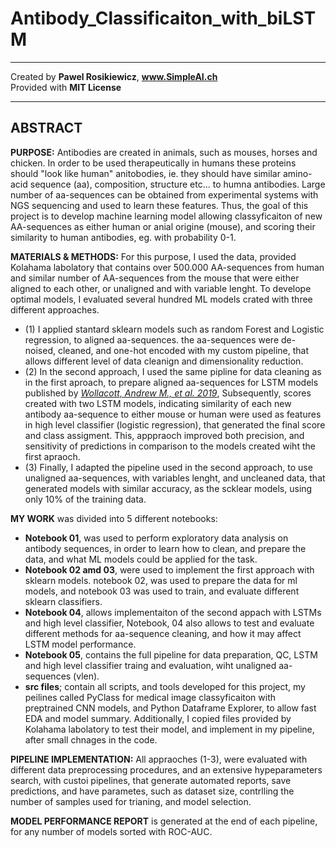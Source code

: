 # Antibody_Classificaiton_with_biLSTM
---
Created by __Pawel Rosikiewicz__, __www.SimpleAI.ch__  
Provided with __MIT License__
___

## __ABSTRACT__
__PURPOSE:__ Antibodies are created in animals, such as mouses, horses and chicken. In order to be used therapeutically in humans these proteins should "look like human" anitobodies, ie. they should have similar amino-acid sequence (aa), composition, structure etc... to humna antibodies. Large number of aa-sequences can be obtained from experimental systems with NGS sequencing and used to learn these features. Thus, the goal of this project is to develop machine learning model allowing classyficaiton of new AA-sequences as either human or anial origine (mouse), and scoring their similarity to human antibodies, eg. with probability 0-1.

__MATERIALS & METHODS:__ For this purpose, I used the data, provided Kolahama labolatory that contains over 500.000 AA-sequences from human and similar number of AA-sequences from the mouse that were either aligned to each other, or unaligned and with variable lenght. To develope optimal models, I evaluated several hundred ML models crated with three different approaches.
* (1) I applied stantard sklearn models such as random Forest and Logistic regression, to aligned aa-sequences. the aa-sequences were de-noised, cleaned, and one-hot encoded with my custom pipeline, that allows different level of data cleanign and dimensionality reduction.
* (2) In the second approach, I used the same pipline for data cleaning as in the first aproach, to prepare aligned aa-sequences for LSTM models published by *[Wollacott, Andrew M., et al. 2019](https://academic.oup.com/peds/article/32/7/347/5554642?login=true)*, Subsequently, scores created with two LSTM models, indicating similarity of each new antibody aa-sequence to either mouse or human were used as features in high level classifier (logistic regression), that generated the final score and class assigment. This, apppraoch improved both precision, and sensitivity of predictions in comparison to the models created wiht the first apraoch.
* (3) Finally, I adapted the pipeline used in the second approach, to use unaligned aa-sequences, with variables lenght, and uncleaned data, that generated models with similar accuracy, as the scklear models, using only 10% of the training data.
  
__MY WORK__ was divided into 5 different notebooks:
* __Notebook 01__, was used to perform exploratory data analysis on antibody sequences, in order to learn how to clean, and prepare the data, and what ML models could be applied for the task.
* __Notebook 02 amd 03__, were used to implement the first approach with sklearn models. notebook 02, was used to prepare the data for ml models, and notebook 03 was used to train, and evaluate different sklearn classifiers. 
* __Notebook 04__, allows implementaiton of the second appach with LSTMs and high level classifier, Notebook, 04 also allows to test and evaluate different methods for aa-sequence cleaning, and how it may affect LSTM model performance.
* __Notebook 05__, contains the full pipeline for data preparation, QC, LSTM and high level classifier traing and evaluation, wiht unaligned aa-sequences (vlen).
* __src files__; contain all scripts, and tools developed for this project, my peilines called PyClass for medical image classyficaiton with preptrained CNN models, and Python Dataframe Explorer, to allow fast EDA and model summary. Additionally, I copied files provided by Kolahama labolatory to test their model, and implement in my pipeline, after small chnages in the code.  

__PIPELINE IMPLEMENTATION:__ All appraoches (1-3), were evaluated with different data preprocessing procedures, and an extensive hypeparameters search, with custoi pipelines, that generate automated reports, save predictions, and have parametes, such as dataset size, contrlling the number of samples used for trianing, and model selection.

__MODEL PERFORMANCE REPORT__ is generated at the end of each pipeline, for any number of models sorted with ROC-AUC.



